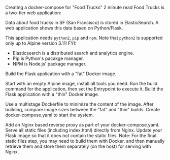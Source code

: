 Creating a docker-compose for "Food Trucks"
2 minute read
Food Trucks is a two-tier web application:

Data about food trucks in SF (San Francisco) is stored in ElasticSearch.
A web application shows this data based on Python/Flask.

This application needs `python2`, `pip` and `npm`.
Note that `python2` is supported only up to Alpine version 3.11!
 FYI:
- Elasticsearch is a distributed search and analytics engine.
- Pip is Python's pacakge manager.
- NPM is Node.js' package manager.


Build the Flask application with a "fat" Docker image.

Start with an empty Alpine image, install all tools you need.
Run the build command for the application, then set the Entrypoint to execute it.
Build the Flask application with a "thin" Docker image.

Use a multistage Dockerfile to minimize the content of the image.
After building, compare image sizes between the "fat" and "thin" builds.
Create docker-compose.yaml to start the system.

Add an Nginx based reverse proxy as part of your docker-compose.yaml.
Serve all static files (including index.html) directly from Nginx.
Update your Flask image so that it does not contain the static files.
Note: For the final static files step, you may need to build them with Docker, and then manually retrieve them and store them separately (on the host) for serving with Nginx.